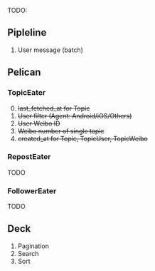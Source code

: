 TODO: 

## Pipleline

1. User message (batch)

## Pelican

### TopicEater

0. ~~last\_fetched\_at for Topic~~
2. ~~User filter (Agent: Android/iOS/Others)~~
3. ~~User Weibo ID~~
4. ~~Weibo number of single topic~~
5. ~~created\_at for Topic, TopicUser, TopicWeibo~~

### RepostEater

TODO

### FollowerEater

TODO

## Deck

1. Pagination
2. Search
3. Sort
